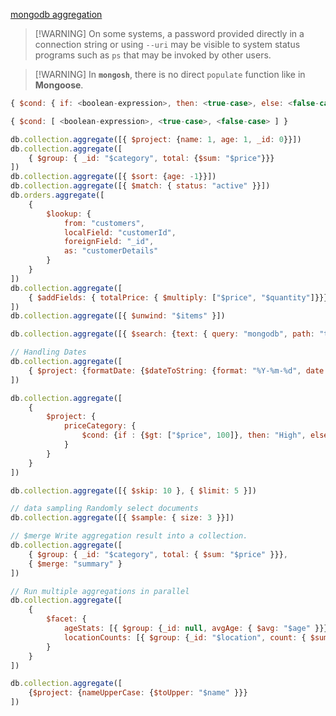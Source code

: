 [mongodb aggregation](https://www.mongodb.com/docs/v4.4/reference/operator/aggregation/cond/)

> [!WARNING] On some systems, a password provided directly in a connection string or using `--uri` may be visible to system status programs such as `ps` that may be invoked by other users. 

> [!WARNING] In **`mongosh`**, there is no direct `populate` function like in **Mongoose**.

```js
{ $cond: { if: <boolean-expression>, then: <true-case>, else: <false-case> } }
```

```js
{ $cond: [ <boolean-expression>, <true-case>, <false-case> ] }
```

```js
db.collection.aggregate([{ $project: {name: 1, age: 1, _id: 0}}])
db.collection.aggregate([
	{ $group: { _id: "$category", total: {$sum: "$price"}}}
])
db.collection.aggregate([{ $sort: {age: -1}}])
db.collection.aggregate([{ $match: { status: "active" }}])
db.orders.aggregate([
	{
		$lookup: {
			from: "customers",
			localField: "customerId",
			foreignField: "_id",
			as: "customerDetails"
		}
	}
])
db.collection.aggregate([
	{ $addFields: { totalPrice: { $multiply: ["$price", "$quantity"]}}}
])
db.collection.aggregate([{ $unwind: "$items" }])
```

```js
db.collection.aggregate([{ $search: {text: { query: "mongodb", path: "title" }}}])
```

```js
// Handling Dates
db.collection.aggregate([
	{ $project: {formatDate: {$dateToString: {format: "%Y-%m-%d", date: "$createdAt" }}}}
])
```

```js
db.collection.aggregate([
	{
		$project: {
			priceCategory: {
				$cond: {if : {$gt: ["$price", 100]}, then: "High", else: "Low" }
			}
		}
	}
])
```

```js
db.collection.aggregate([{ $skip: 10 }, { $limit: 5 }])
```

```js
// data sampling Randomly select documents
db.collection.aggregate([{ $sample: { size: 3 }}])
```

```js
// $merge Write aggregation result into a collection.
db.collection.aggregate([
	{ $group: { _id: "$category", total: { $sum: "$price" }}},
	{ $merge: "summary" }
])
```

```js
// Run multiple aggregations in parallel
db.collection.aggregate([
	{
		$facet: {
			ageStats: [{ $group: {_id: null, avgAge: { $avg: "$age" }}}],
			locationCounts: [{ $group: {_id: "$location", count: { $sum: 1 }}}]
		}
	}
])
```

```js
db.collection.aggregate([
	{$project: {nameUpperCase: {$toUpper: "$name" }}}
])
```